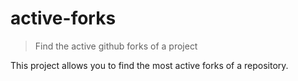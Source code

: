 # active-forks

> Find the active github forks of a project

This project allows you to find the most active forks of a repository.
